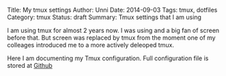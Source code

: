 Title: My tmux settings
Author: Unni
Date: 2014-09-03
Tags: tmux, dotfiles
Category: tmux
Status: draft
Summary: Tmux settings that I am using

I am using tmux for almost 2 years now. I was using and a big fan of screen before that. But screen was replaced by tmux from the moment one of my colleages introduced me to a more actively deleoped tmux. 

Here I am documenting my Tmux configuration. Full configuration file is stored at [Github](https://github.com/webofunni/dotfiles/blob/master/tmux/tmux.conf)
